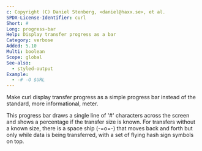 ```yaml
---
c: Copyright (C) Daniel Stenberg, <daniel@haxx.se>, et al.
SPDX-License-Identifier: curl
Short: #
Long: progress-bar
Help: Display transfer progress as a bar
Category: verbose
Added: 5.10
Multi: boolean
Scope: global
See-also:
  - styled-output
Example:
  - -# -O $URL
---
```


Make curl display transfer progress as a simple progress bar instead of the
standard, more informational, meter.

This progress bar draws a single line of '#' characters across the screen and
shows a percentage if the transfer size is known. For transfers without a
known size, there is a space ship (-=o=-) that moves back and forth but only
while data is being transferred, with a set of flying hash sign symbols on
top.
